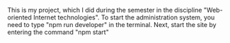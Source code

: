 This is my project, which I did during the semester in the discipline "Web-oriented Internet technologies".
To start the administration system, you need to type "npm run developer" in the terminal. Next, start the site by entering the command "npm start"
